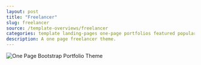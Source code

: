 ```yaml
---
layout: post
title: "Freelancer"
slug: freelancer
source: /template-overviews/freelancer
categories: template landing-pages one-page portfolios featured popular
description: A one page freelancer theme.
---
```


<img src="/assets/img/templates/freelancer.jpg" class="img-responsive" alt="One Page Bootstrap Portfolio Theme">